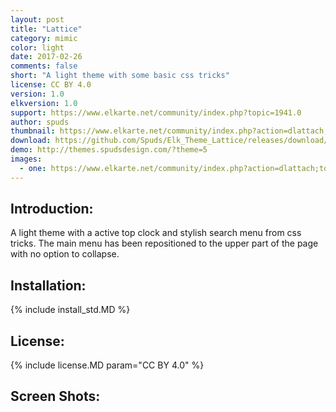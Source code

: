 ```yaml
---
layout: post
title: "Lattice"
category: mimic
color: light
date: 2017-02-26
comments: false
short: "A light theme with some basic css tricks"
license: CC BY 4.0
version: 1.0
elkversion: 1.0
support: https://www.elkarte.net/community/index.php?topic=1941.0
author: spuds
thumbnail: https://www.elkarte.net/community/index.php?action=dlattach;topic=1941.0;attach=1474;image
download: https://github.com/Spuds/Elk_Theme_Lattice/releases/download/V1.0.1/elk_theme_lattice.zip
demo: http://themes.spudsdesign.com/?theme=5
images:
  - one: https://www.elkarte.net/community/index.php?action=dlattach;topic=1941.0;attach=1474;image
---
```


## Introduction:
A light theme with a active top clock and stylish search menu from css tricks.  The main menu has been repositioned to the 
upper part of the page with no option to collapse.

## Installation:
{% include install_std.MD %}

## License:
{% include license.MD param="CC BY 4.0" %}

## Screen Shots:
